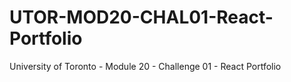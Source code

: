# UTOR-MOD20-CHAL01-React-Portfolio
University of Toronto - Module 20 - Challenge 01 - React Portfolio
